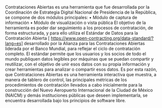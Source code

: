 Contrataciones Abiertas es una herramienta que fue desarrollada por la Coordinación de Estrategia Digital Nacional de Presidencia de la República, se compone de dos módulos principales:
•	Módulo de captura de información
•	Módulo de visualización o vista pública
El objetivo de la herramienta es poder dar seguimiento a los procesos de contratación, de forma estructurada, y para ello utiliza el Estándar de Datos para la Contratación Abierta [ https://www.open-contracting.org/data-standard/?lang=es] desarrollado por la Alianza para las Contrataciones Abiertas liderada por el Banco Mundial, para reflejar el ciclo de contratación completo. 
El estándar permite que los usuarios y los socios de todo el mundo publiquen datos legibles por máquinas que se puedan compartir y reutilizar, con el objetivo de unir esos datos con su propia información y crear herramientas para analizar o compartir esos datos. Es por esta razón, que Contrataciones Abiertas es una herramienta interactiva que muestra, a manera de tablero de control, las principales métricas de los procedimientos de contratación llevados a cabo inicialmente para la construcción del Nuevo Aeropuerto Internacional de la Ciudad de México (NAICM) y demás instituciones públicas que deseen implementarla, se encuentra desarrollada bajo los principios de software libre.
